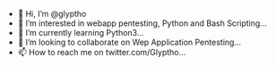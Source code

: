 - 👋 Hi, I’m @glyptho
- 👀 I’m interested in webapp pentesting, Python and Bash Scripting...
- 🌱 I’m currently learning Python3...
- 💞️ I’m looking to collaborate on Wep Application Pentesting...
- 📫 How to reach me on twitter.com/Glyptho...

<!---
glyptho/glyptho is a ✨ special ✨ repository because its `README.md` (this file) appears on your GitHub profile.
You can click the Preview link to take a look at your changes.
--->
